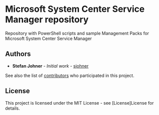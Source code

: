 # Microsoft System Center Service Manager repository
Repository with PowerShell scripts and sample Management Packs for Microsoft System Center Service Manager

## Authors
* **Stefan Johner** - *Initial work* - [sjohner](https://github.com/sjohner)

See also the list of [contributors](https://github.com/sjohner/SCSM-MpRepository/contributors) who participated in this project.

## License
This project is licensed under the MIT License - see [License]License for details.

